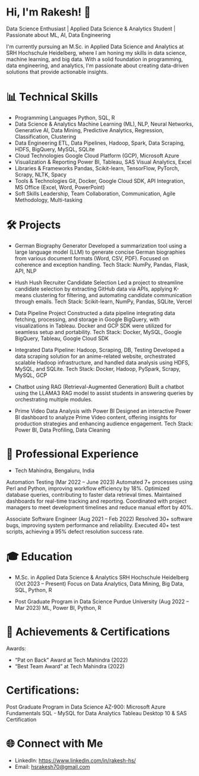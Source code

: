 # Hi, I'm Rakesh! 👋
Data Science Enthusiast | Applied Data Science & Analytics Student | Passionate about ML, AI, Data Engineering

I'm currently pursuing an M.Sc. in Applied Data Science and Analytics at SRH Hochschule Heidelberg, where I am honing my skills in data science, machine learning, and big data. With a solid foundation in programming, data engineering, and analytics, I'm passionate about creating data-driven solutions that provide actionable insights.

# 📊 Technical Skills
* Programming Languages
Python, SQL, R
* Data Science & Analytics
Machine Learning (ML), NLP, Neural Networks, Generative AI, Data Mining, Predictive Analytics, Regression, Classification, Clustering
* Data Engineering
ETL, Data Pipelines, Hadoop, Spark, Data Scraping, HDFS, BigQuery, MySQL, SQLite
* Cloud Technologies
Google Cloud Platform (GCP), Microsoft Azure
* Visualization & Reporting
Power BI, Tableau, SAS Visual Analytics, Excel
* Libraries & Frameworks
Pandas, Scikit-learn, TensorFlow, PyTorch, Scrapy, NLTK, Spacy
* Tools & Technologies
Git, Docker, Google Cloud SDK, API Integration, MS Office (Excel, Word, PowerPoint)
* Soft Skills
Leadership, Team Collaboration, Communication, Agile Methodology, Multi-tasking

# 🛠️ Projects
*  German Biography Generator
Developed a summarization tool using a large language model (LLM) to generate concise German biographies from various document formats (Word, CSV, PDF). Focused on coherence and exception handling.
Tech Stack: NumPy, Pandas, Flask, API, NLP

* Hush Hush Recruiter Candidate Selection
Led a project to streamline candidate selection by extracting GitHub data via APIs, applying K-means clustering for filtering, and automating candidate communication through emails.
Tech Stack: Scikit-learn, NumPy, Pandas, SQLite, Vercel

* Data Pipeline Project
Constructed a data pipeline integrating data fetching, processing, and storage in Google BigQuery, with visualizations in Tableau. Docker and GCP SDK were utilized for seamless setup and portability.
Tech Stack: Docker, MySQL, Google BigQuery, Tableau, Google Cloud SDK

* Integrated Data Pipeline: Hadoop, Scraping, DB, Testing
Developed a data scraping solution for an anime-related website, orchestrated scalable Hadoop infrastructure, and handled data analysis using HDFS, MySQL, and SQLite.
Tech Stack: Docker, Hadoop, PySpark, Scrapy, MySQL, GCP

* Chatbot using RAG (Retrieval-Augmented Generation)
Built a chatbot using the LLAMA3 RAG model to assist students in answering queries by orchestrating multiple modules.

* Prime Video Data Analysis with Power BI
Designed an interactive Power BI dashboard to analyze Prime Video content, offering insights for production strategies and enhancing audience engagement.
Tech Stack: Power BI, Data Profiling, Data Cleaning

# 💼 Professional Experience
* Tech Mahindra, Bengaluru, India
  
Automation Testing (Mar 2022 – June 2023)
Automated 7+ processes using Perl and Python, improving workflow efficiency by 18%.
Optimized database queries, contributing to faster data retrieval times.
Maintained dashboards for real-time tracking and reporting.
Coordinated with project managers to meet development timelines and reduce manual effort by 40%.

Associate Software Engineer (Aug 2021 – Feb 2022)
Resolved 30+ software bugs, improving system performance and reliability.
Executed 40+ test scripts, achieving a 95% defect resolution success rate.

# 🎓 Education
* M.Sc. in Applied Data Science & Analytics
  SRH Hochschule Heidelberg (Oct 2023 – Present)
  Focus on Data Analytics, Data Mining, Big Data, SQL, Python, R

* Post Graduate Program in Data Science
  Purdue University (Aug 2022 – Mar 2023)
  ML, Power BI, Python, R

# 🏅 Achievements & Certifications
   Awards:
* “Pat on Back” Award at Tech Mahindra (2022)
* “Best Team Award” at Tech Mahindra (2022)

# Certifications:

Post Graduate Program in Data Science
AZ-900: Microsoft Azure Fundamentals
SQL - MySQL for Data Analytics
Tableau Desktop 10 & SAS Certification

# 🌐 Connect with Me
* LinkedIn: https://www.linkedin.com/in/rakesh-hs/
* Email: hsrakesh70@gmail.com
